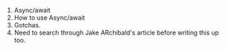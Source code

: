 
1. Async/await
2. How to use Async/await
3. Gotchas.
4. Need to search through Jake ARchibald's article before writing this up too.